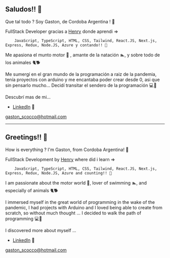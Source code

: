 ## Saludos!! 👋
Que tal todo ? 
Soy Gaston, de Cordoba Argentina ! 👋


FullStack Developer gracias a 
[Henry](https://www.soyhenry.com/) 
donde aprendi => 

        JavaScript, TypeScript, HTML, CSS, Tailwind, React.JS, Next.js, Express, Redux, Node.JS, Azure y contando!! 🔎

Me apasiona el munto motor 🚗 , amante de la natación 🏊, y sobre todo de los animales 🐈🐕

Me sumergí en el gran mundo de la programación a raiz de la pandemia, tenía proyectos con arduino y me encantaba poder crear desde 0, asi que sin pensarlo mucho...
Decidí transitar el sendero de la programación 💻💛

Descubrí mas de mi...

- [LinkedIn](https://www.linkedin.com/in/gaston-scocco/) 🌟

gaston_scocco@hotmail.com

---

## Greetings!! 👋
How is everything ?
I'm Gaston, from Cordoba Argentina! 👋


FullStack Development by
[Henry](https://www.soyhenry.com/) 
where did i learn => 

        JavaScript, TypeScript, HTML, CSS, Tailwind, React.JS, Next.js, Express, Redux, Node.JS, Azure and counting!! 🔎

I am passionate about the motor world 🚗, lover of swimming 🏊, and especially of animals 🐈🐕

I immersed myself in the great world of programming in the wake of the pandemic, I had projects with Arduino and I loved being able to create from scratch, so without much thought ...
I decided to walk the path of programming 💻💛

I discovered more about myself ... 

- [LinkedIn](https://www.linkedin.com/in/gaston-scocco/) 🌟

gaston_scocco@hotmail.com
